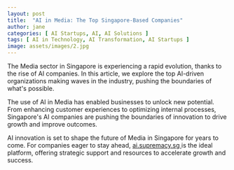 ```yaml
---
layout: post
title:  "AI in Media: The Top Singapore-Based Companies"
author: jane
categories: [ AI Startups, AI, AI Solutions ]
tags: [ AI in Technology, AI Transformation, AI Startups ]
image: assets/images/2.jpg
---
```


The Media sector in Singapore is experiencing a rapid evolution, thanks to the rise of AI companies. In this article, we explore the top AI-driven organizations making waves in the industry, pushing the boundaries of what's possible.

The use of AI in Media has enabled businesses to unlock new potential. From enhancing customer experiences to optimizing internal processes, Singapore's AI companies are pushing the boundaries of innovation to drive growth and improve outcomes.

AI innovation is set to shape the future of Media in Singapore for years to come. For companies eager to stay ahead, <a href="https://ai.supremacy.sg" target="_blank"> ai.supremacy.sg </a> is the ideal platform, offering strategic support and resources to accelerate growth and success.
